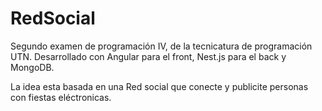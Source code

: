 # RedSocial
Segundo examen de programación IV, de la tecnicatura de programación UTN.
Desarrollado con Angular para el front, Nest.js para el back y MongoDB.

La idea esta basada en una Red social que conecte y publicite personas con fiestas eléctronicas.
